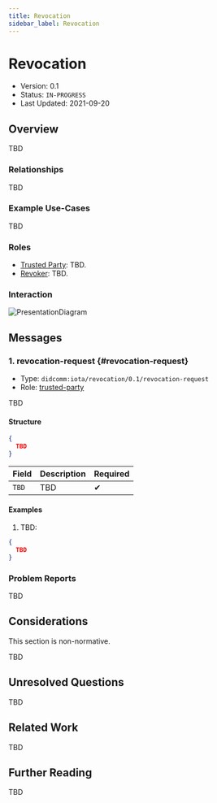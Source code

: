 ```yaml
---
title: Revocation
sidebar_label: Revocation
---
```


# Revocation

- Version: 0.1
- Status: `IN-PROGRESS`
- Last Updated: 2021-09-20

## Overview
TBD

### Relationships
TBD

### Example Use-Cases
TBD

### Roles
- [Trusted Party](TBD): TBD.
- [Revoker](TBD): TBD.

### Interaction

<div style={{textAlign: 'center'}}>

![PresentationDiagram](/img/didcomm/presentation.drawio.svg)

</div>


## Messages

### 1. revocation-request {#revocation-request}

- Type: `didcomm:iota/revocation/0.1/revocation-request`
- Role: [trusted-party](#roles)

TBD

#### Structure
```json
{
  TBD
}
```

| Field | Description | Required |
| :--- | :--- | :--- |
| `TBD` | TBD | ✔ |

#### Examples

1. TBD:

```json
{
  TBD
}
```

### Problem Reports

TBD


## Considerations

This section is non-normative.

TBD

## Unresolved Questions

TBD

## Related Work

TBD

## Further Reading

TBD

